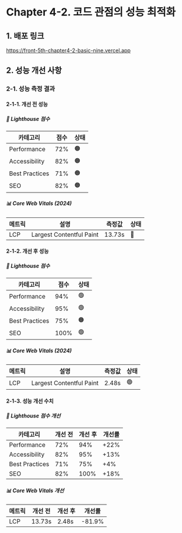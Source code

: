 # Chapter 4-2. 코드 관점의 성능 최적화

## 1. 배포 링크

https://front-5th-chapter4-2-basic-nine.vercel.app

## 2. 성능 개선 사항

### 2-1. 성능 측정 결과

#### 2-1-1. 개선 전 성능

##### 🎯 Lighthouse 점수

| 카테고리       | 점수 | 상태 |
| -------------- | ---- | ---- |
| Performance    | 72%  | 🟠   |
| Accessibility  | 82%  | 🟠   |
| Best Practices | 71%  | 🟠   |
| SEO            | 82%  | 🟠   |

##### 📊 Core Web Vitals (2024)

| 메트릭 | 설명                      | 측정값 | 상태 |
| ------ | ------------------------- | ------ | ---- |
| LCP    | Largest Contentful Paint  | 13.73s | 🔴   |

#### 2-1-2. 개선 후 성능

##### 🎯 Lighthouse 점수

| 카테고리       | 점수 | 상태 |
| -------------- | ---- | ---- |
| Performance    | 94%  | 🟢   |
| Accessibility  | 95%  | 🟢   |
| Best Practices | 75%  | 🟠   |
| SEO            | 100% | 🟢   |

##### 📊 Core Web Vitals (2024)

| 메트릭 | 설명                      | 측정값 | 상태 |
| ------ | ------------------------- | ------ | ---- |
| LCP    | Largest Contentful Paint  | 2.48s  | 🟢   |

#### 2-1-3. 성능 개선 수치

##### 🎯 Lighthouse 점수 개선

| 카테고리       | 개선 전 | 개선 후 | 개선률 |
| -------------- | ------- | ------- | ------ |
| Performance    | 72%     | 94%     | +22%   |
| Accessibility  | 82%     | 95%     | +13%   |
| Best Practices | 71%     | 75%     | +4%    |
| SEO            | 82%     | 100%    | +18%   |

##### 📊 Core Web Vitals 개선

| 메트릭 | 개선 전 | 개선 후 | 개선률 |
| ------ | ------- | ------- | ------ |
| LCP    | 13.73s  | 2.48s   | -81.9% |
